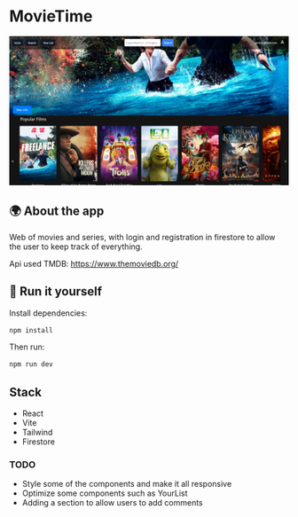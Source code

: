 # MovieTime

![MovieTime](./src/assets/Captura%20de%20pantalla%202023-12-12%20090623.png)

## 🌍 About the app

Web of movies and series, with login and registration in firestore to allow the user to keep track of everything.

Api used TMDB: https://www.themoviedb.org/

## 🔧 Run it yourself

Install dependencies:

```bash
npm install
```

Then run:

```bash
npm run dev
```

## Stack

- React
- Vite
- Tailwind
- Firestore

### TODO

- Style some of the components and make it all responsive
- Optimize some components such as YourList
- Adding a section to allow users to add comments

